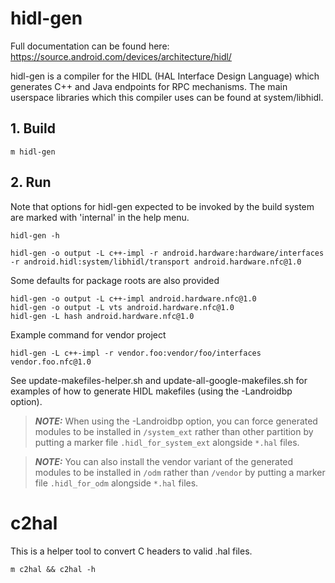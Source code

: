 # hidl-gen

Full documentation can be found here:
<https://source.android.com/devices/architecture/hidl/>

hidl-gen is a compiler for the HIDL (HAL Interface Design Language) which generates
C++ and Java endpoints for RPC mechanisms. The main userspace libraries which this
compiler uses can be found at system/libhidl.

## 1. Build

```
m hidl-gen
```

## 2. Run

Note that options for hidl-gen expected to be invoked by the build system
are marked with 'internal' in the help menu.

```
hidl-gen -h

hidl-gen -o output -L c++-impl -r android.hardware:hardware/interfaces -r android.hidl:system/libhidl/transport android.hardware.nfc@1.0
```

Some defaults for package roots are also provided

```
hidl-gen -o output -L c++-impl android.hardware.nfc@1.0
hidl-gen -o output -L vts android.hardware.nfc@1.0
hidl-gen -L hash android.hardware.nfc@1.0
```

Example command for vendor project

```
hidl-gen -L c++-impl -r vendor.foo:vendor/foo/interfaces vendor.foo.nfc@1.0
```

See update-makefiles-helper.sh and update-all-google-makefiles.sh for examples
of how to generate HIDL makefiles (using the -Landroidbp option).

> **_NOTE:_**  When using the -Landroidbp option, you can force generated
> modules to be installed in `/system_ext` rather than other partition by putting a
> marker file `.hidl_for_system_ext` alongside `*.hal` files.

> **_NOTE:_**  You can also install the vendor variant of the generated modules
> to be installed in `/odm` rather than `/vendor` by putting a marker file
> `.hidl_for_odm` alongside `*.hal` files.

# c2hal

This is a helper tool to convert C headers to valid .hal files.

```
m c2hal && c2hal -h
```
